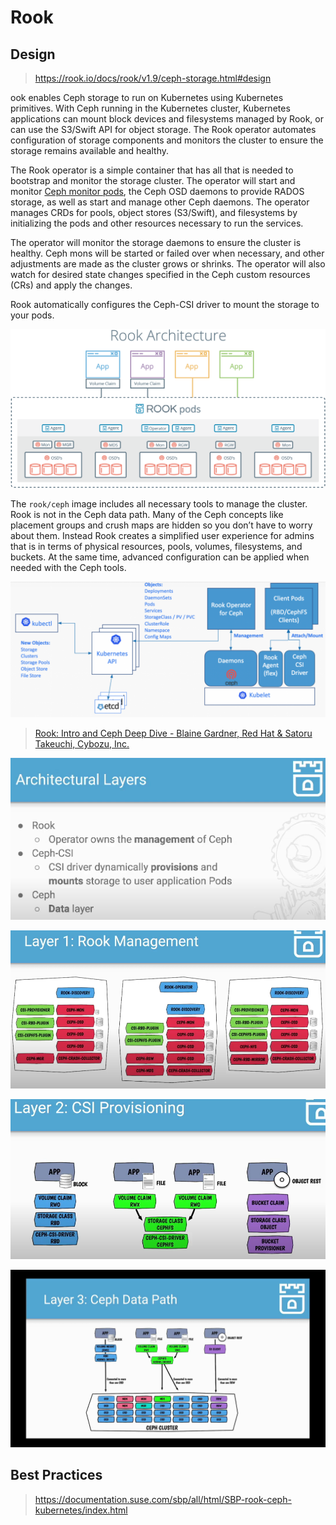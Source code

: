 # Rook

## Design
> https://rook.io/docs/rook/v1.9/ceph-storage.html#design

ook enables Ceph storage to run on Kubernetes using Kubernetes primitives. With Ceph running in the Kubernetes cluster, Kubernetes applications can mount block devices and filesystems managed by Rook, or can use the S3/Swift API for object storage. The Rook operator automates configuration of storage components and monitors the cluster to ensure the storage remains available and healthy.

The Rook operator is a simple container that has all that is needed to bootstrap and monitor the storage cluster. The operator will start and monitor [Ceph monitor pods](https://rook.io/docs/rook/v1.9/ceph-mon-health.html), the Ceph OSD daemons to provide RADOS storage, as well as start and manage other Ceph daemons. The operator manages CRDs for pools, object stores (S3/Swift), and filesystems by initializing the pods and other resources necessary to run the services.

The operator will monitor the storage daemons to ensure the cluster is healthy. Ceph mons will be started or failed over when necessary, and other adjustments are made as the cluster grows or shrinks. The operator will also watch for desired state changes specified in the Ceph custom resources (CRs) and apply the changes.

Rook automatically configures the Ceph-CSI driver to mount the storage to your pods.

![Rook Components on Kubernetes](./rook.assets/kubernetes.png)

The `rook/ceph` image includes all necessary tools to manage the cluster. Rook is not in the Ceph data path. Many of the Ceph concepts like placement groups and crush maps are hidden so you don’t have to worry about them. Instead Rook creates a simplified user experience for admins that is in terms of physical resources, pools, volumes, filesystems, and buckets. At the same time, advanced configuration can be applied when needed with the Ceph tools.



![img](./rook.assets/rook-architecture-1024x440.png)



> [Rook: Intro and Ceph Deep Dive - Blaine Gardner, Red Hat & Satoru Takeuchi, Cybozu, Inc.](https://www.youtube.com/watch?v=j86OXjC1Jr8)

![image-20230424152636809](./rook.assets/image-20230424152636809.png)



![image-20230424152838226](./rook.assets/image-20230424152838226.png)



![image-20230424153146922](./rook.assets/image-20230424153146922.png)



![img](./rook.assets/2.png)







## Best Practices

> https://documentation.suse.com/sbp/all/html/SBP-rook-ceph-kubernetes/index.html

